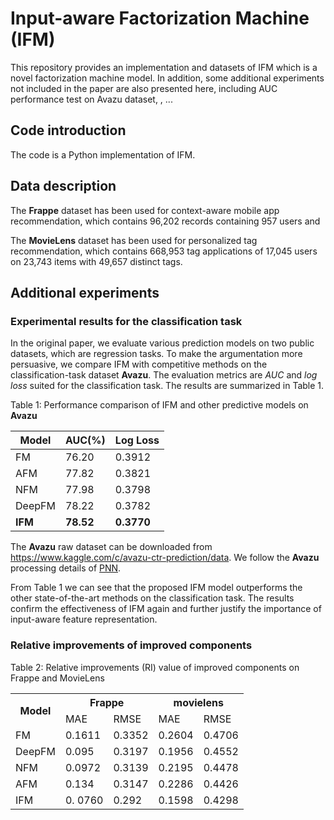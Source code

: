 # Input-aware Factorization Machine (IFM)
This repository provides an implementation and datasets of IFM which is a novel factorization machine model.
In addition, some additional experiments not included in the paper are also presented here, including AUC performance test on Avazu dataset, , ...

## Code introduction
The code is a Python implementation of IFM. 

## Data description

The **Frappe** dataset has been used for context-aware mobile app recommendation, which contains 96,202 records containing 957 users and

The **MovieLens** dataset has been used for personalized tag
recommendation, which contains 668,953 tag applications of
17,045 users on 23,743 items with 49,657 distinct tags. 

## Additional experiments
### Experimental results for the classification task
In the original paper, we evaluate various prediction models on two public datasets, which are regression tasks. 
To make the argumentation more persuasive, we compare IFM with competitive methods on the classification-task dataset **Avazu**. The evaluation metrics are *AUC* and *log loss* suited for the classification task. The results are summarized in Table 1.


Table 1: Performance comparison of IFM and other predictive models 
on **Avazu**

| Model | AUC(%) | Log Loss |
| ------------- | ------------- | ------------- |
| FM | 76.20 | 0.3912 |
| AFM | 77.82 | 0.3821 |
| NFM | 77.98 | 0.3798 |
| DeepFM | 78.22 | 0.3782 |
| **IFM** | **78.52** | **0.3770** |

The **Avazu** raw dataset can be downloaded from https://www.kaggle.com/c/avazu-ctr-prediction/data.
We follow the **Avazu** processing details of [PNN](https://github.com/Atomu2014/Ads-RecSys-Datasets).

From Table 1 we can see that the proposed IFM model outperforms the other state-of-the-art methods on the classification task.
The results confirm the effectiveness of IFM again and further justify the importance of input-aware feature representation.


### Relative improvements of improved components
Table 2: Relative improvements (RI) value of improved components on Frappe and MovieLens
<table class="tableizer-table">
 <tr class="tableizer-firstrow"><th rowspan="2">Model</th><th colspan="2">Frappe</th><th  colspan="2">movielens</th></tr>
 <tr><td>MAE</td><td>RMSE</td><td>MAE</td><td>RMSE</td></tr>
 <tr><td>FM</td><td>0.1611</td><td>0.3352</td><td>0.2604</td><td>0.4706</td></tr>
 <tr><td>DeepFM</td><td>0.095</td><td>0.3197</td><td>0.1956</td><td>0.4552</td></tr>
 <tr><td>NFM</td><td>0.0972</td><td>0.3139</td><td>0.2195</td><td>0.4478</td></tr>
 <tr><td>AFM</td><td>0.134</td><td>0.3147</td><td>0.2286</td><td>0.4426</td></tr>
 <tr><td>IFM</td><td>0. 0760</td><td>0.292</td><td>0.1598</td><td>0.4298</td></tr>
</tbody></table>
